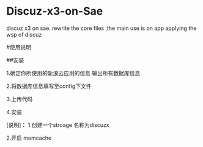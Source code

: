 # Discuz-x3-on-Sae
discuz x3 on sae. rewrite the core files ,the main use is on app applying the wsp of discuz

#使用说明

##安装

1.确定你所使用的新浪云应用的信息 输出所有数据库信息

2.将数据库信息填写至config下文件 

3.上传代码 

4.安装

[说明]：
1.创建一个stroage 名称为discuzx

2.开启 memcache
